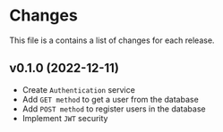 # Changes

This file is a contains a list of changes for each release.

## v0.1.0 (2022-12-11)

* Create `Authentication` service
* Add `GET method` to get a user from the database
* Add `POST method` to register users in the database
* Implement `JWT` security